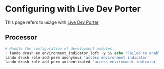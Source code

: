 <!--
id: live_dev_porter
tags: ''
-->

# Configuring with Live Dev Porter

This page refers to usage with [Live Dev Porter](https://github.com/aklump/live_dev_porter)

## Processor

```php
# Handle the configuration of development modules.
! lando drush en environment_indicator_loft -y && echo "Failed to enable development modules." && exit 1
lando drush role-add-perm anonymous 'access environment indicator'
lando drush role-add-perm authenticated 'access environment indicator'
```
